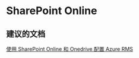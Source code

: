<properties
    pageTitle="SharePoint Online"
    description="SharePoint Online"
    service="microsoft.rightsmanagement"
    resource="rightsmanagement"
    authors="aashu"
    displayOrder=""
    selfHelpType="generic"
    supportTopicIds="32335894"
    resourceTags=""
    productPesIds="14997"
    cloudEnvironments="public"
/>


# SharePoint Online

## **建议的文档**
[使用 SharePoint Online 和 Onedrive 配置 Azure RMS](https://technet.microsoft.com/library/dn905447.aspx)



<!--HONumber=Jul16_HO4-->


